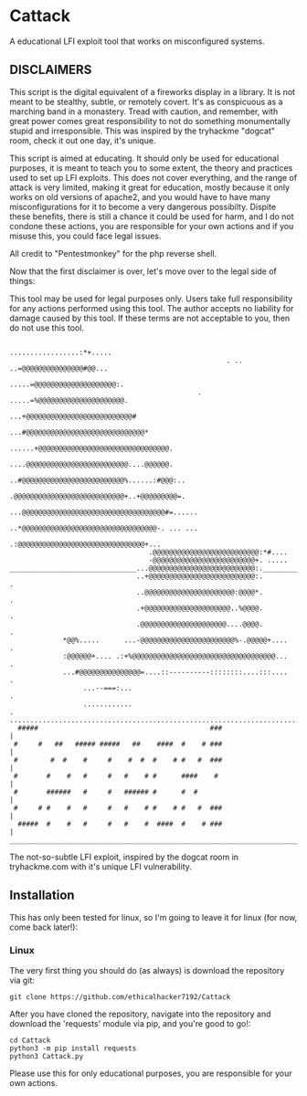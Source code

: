 # Cattack
A educational LFI exploit tool that works on misconfigured systems.

## DISCLAIMERS
This script is the digital equivalent of a fireworks display in a library. 
It is not meant to be stealthy, subtle, or remotely covert. It's as conspicuous as 
a marching band in a monastery. Tread with caution, and remember, with great power 
comes great responsibility to not do something monumentally stupid and irresponsible.
This was inspired by the tryhackme "dogcat" room, check it out one day, it's unique.

This script is aimed at educating. It should only be used for educational purposes, it is meant to teach you to some extent, the theory and practices used to set up LFI exploits. This does not cover everything, and the range of attack is very limited, making it great for education, mostly because it only works on old versions of apache2, and you would have to have many misconfigurations for it to become a very dangerous possibilty. Dispite these benefits, there is still a chance it could be used for harm, and I do not condone these actions, you are responsible for your own actions and if you misuse this, you could face legal issues.

All credit to "Pentestmonkey" for the php reverse shell.

Now that the first disclaimer is over, let's move over to the legal side of things:

This tool may be used for legal purposes only.  Users take full responsibility for any actions performed using this tool.
The author accepts no liability for damage caused by this tool.
If these terms are not acceptable to you, then do not use this tool.




                                                                                                    
                                                              .................:*+.....                 
                                                         . ..  ..=@@@@@@@@@@@@@@@#@@...                 
                                                        .....=@@@@@@@@@@@@@@@@@@@@:.                    
                                                  . .....=%@@@@@@@@@@@@@@@@@@@@@.                       
                                                  ...+@@@@@@@@@@@@@@@@@@@@@@@@@@#                       
                                               ...#@@@@@@@@@@@@@@@@@@@@@@@@@@@@@*                       
                                         ......+@@@@@@@@@@@@@@@@@@@@@@@@@@@@@@@@.                       
                                         ....@@@@@@@@@@@@@@@@@@@@@@@@@....@@@@@@.                       
                                         ..#@@@@@@@@@@@@@@@@@@@@@@@@@%......:#@@@:..                    
                                         .@@@@@@@@@@@@@@@@@@@@@@@@@@@+..+@@@@@@@@@=.                    
                                      ...@@@@@@@@@@@@@@@@@@@@@@@@@@@@@@@@@@@#=......                    
                                      ..*@@@@@@@@@@@@@@@@@@@@@@@@@@@@@@@@@-. ... ...                    
                                      .:@@@@@@@@@@@@@@@@@@@@@@@@@@@@@@@+...                             
                                      .@@@@@@@@@@@@@@@@@@@@@@@@@@:*#....                                
                                      -@@@@@@@@@@@@@@@@@@@@@@@@@+. .....                                
    _______________________________...@@@@@@@@@@@@@@@@@@@@@@@@@@:.______________________.                
                                   ..+@@@@@@@@@@@@@@@@@@@@@@@@@@:.                       .               
                                   ..@@@@@@@@@@@@@@@@@@@@@@:@@@@*.                        .              
                                   .+@@@@@@@@@@@@@@@@@@@@@..%@@@@.                         .             
                                   .@@@@@@@@@@@@@@@@@@@@@....@@@@.                          .            
                 *@@%.....      ...-@@@@@@@@@@@@@@@@@@@@@@@%-.@@@@@+....                     .           
                 :@@@@@@+.... .:+%@@@@@@@@@@@@@@@@@@@@@@@@@@@@@@@@@@@...                      .          
                 ...#@@@@@@@@@@@@@@@=....::----------::::::::....:::....                       .         
                      ...--===:...                                                              .        
                      ............                                                               .       
    ..............................................................................................
      #####                                          ###                                          |
     #     #   ##   ##### #####   ##    ####  #    # ###                                          |
     #        #  #    #     #    #  #  #    # #   #  ###                                          |
     #       #    #   #     #   #    # #      ####    #                                           |
     #       ######   #     #   ###### #      #  #                                                |
     #     # #    #   #     #   #    # #    # #   #  ###                                          |
      #####  #    #   #     #   #    #  ####  #    # ###                                          |
    ______________________________________________________________________________________________|                                           

The not-so-subtle LFI exploit, inspired by the dogcat room in tryhackme.com with it's unique LFI vulnerability.

## Installation

This has only been tested for linux, so I'm going to leave it for linux (for now, come back later!):

### Linux ###
The very first thing you should do (as always) is download the repository via git:

    git clone https://github.com/ethicalhacker7192/Cattack

After you have cloned the repository, navigate into the repository and download the 'requests' module via pip, and you're good to go!:

    cd Cattack
    python3 -m pip install requests
    python3 Cattack.py

Please use this for only educational purposes, you are responsible for your own actions.

